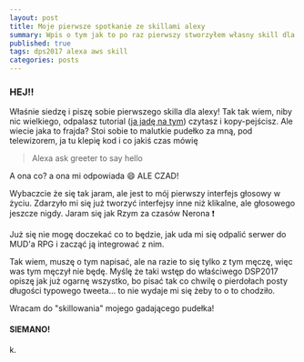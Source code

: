 ```yaml
---
layout: post
title: Moje pierwsze spotkanie ze skillami alexy
summary: Wpis o tym jak to po raz pierwszy stworzyłem własny skill dla Alexy. Oczywiście był on całkowicie oparty na tutorialu... Ale radocha i tak była spora.
published: true
tags: dps2017 alexa aws skill
categories: posts 
--- 
```


### HEJ!!

Właśnie siedzę i piszę sobie pierwszego skilla dla alexy! Tak tak wiem, niby nic wielkiego, odpalasz tutorial ([ja jadę na tym](https://github.com/bignerdranch/developing-alexa-skills-solutions)) czytasz i kopy-pejścisz. Ale wiecie jaka to frajda? Stoi sobie to malutkie pudełko za mną, pod telewizorem, ja tu klepię kod i co jakiś czas mówię 

> Alexa ask greeter to say hello

A ona co? a ona mi odpowiada :smile: ALE CZAD! 

Wybaczcie że się tak jaram, ale jest to mój pierwszy interfejs głosowy w życiu. Zdarzyło mi się już tworzyć interfejsy inne niż klikalne, ale głosowego jeszcze nigdy. Jaram się jak Rzym za czasów Nerona :exclamation:

Już się nie mogę doczekać co to będzie, jak uda mi się odpalić serwer do MUD'a RPG i zacząć ją integrować z nim. 

Tak wiem, muszę o tym napisać, ale na razie to się tylko z tym męczę, więc was tym męczył nie będę. Myślę że taki wstęp do właściwego DSP2017 opiszę jak już ogarnę wszystko, bo pisać tak co chwilę o pierdołach posty długości typowego tweeta... to nie wydaje mi się żeby to o to chodziło.

Wracam do "skillowania" mojego gadającego pudełka!

#### SIEMANO!

k.
